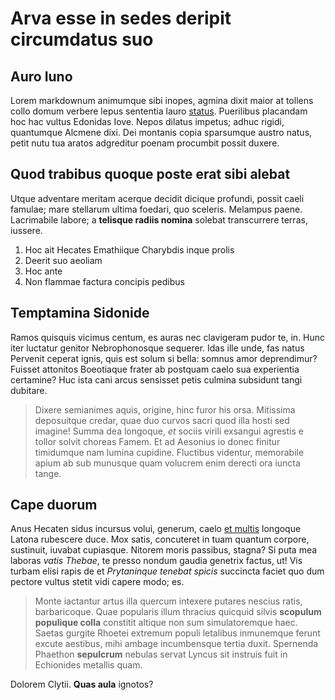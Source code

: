 # Arva esse in sedes deripit circumdatus suo

## Auro Iuno

Lorem markdownum animumque sibi inopes, agmina dixit maior at tollens collo
domum verbere lepus sententia lauro [status](#parce). Puerilibus placandam hoc
hac vultus Edonidas Iove. Nepos dilatus impetus; adhuc rigidi, quantumque
Alcmene dixi. Dei montanis copia sparsumque austro natus, petit nutu tua aratos
adgreditur poenam procumbit possit duxere.

## Quod trabibus quoque poste erat sibi alebat

Utque adventare meritam acerque decidit dicique profundi, possit caeli famulae;
mare stellarum ultima foedari, quo sceleris. Melampus paene. Lacrimabile labore;
a **telisque radiis nomina** solebat transcurrere terras, iussere.

1. Hoc ait Hecates Emathiique Charybdis inque prolis
2. Deerit suo aeoliam
3. Hoc ante
4. Non flammae factura concipis pedibus

## Temptamina Sidonide

Ramos quisquis vicimus centum, es auras nec clavigeram pudor te, in. Hunc iter
luctatur genitor Nebrophonosque sequerer. Idas ille unde, fas natus Pervenit
ceperat ignis, quis est solum si bella: somnus amor deprendimur? Fuisset
attonitos Boeotiaque frater ab postquam caelo sua experientia certamine? Huc
ista cani arcus sensisset petis culmina subsidunt tangi dubitare.

> Dixere semianimes aquis, origine, hinc furor his orsa. Mitissima deposuitque
> credar, quae duo curvos sacri quod illa hosti sed imagine! Summa dea longoque,
> *et* sociis virili exsangui agrestis e tollor solvit choreas Famem. Et ad
> Aesonius io donec finitur timidumque nam lumina cupidine. Fluctibus videntur,
> memorabile apium ab sub munusque quam volucrem enim derecti ora iuncta tange.

## Cape duorum

Anus Hecaten sidus incursus volui, generum, caelo [et multis](#nec-vocem-pater)
longoque Latona rubescere duce. Mox satis, concuteret in tuam quantum corpore,
sustinuit, iuvabat cupiasque. Nitorem moris passibus, stagna? Si puta mea
laboras *vatis Thebae*, te presso nondum gaudia genetrix factus, ut! Vis turbam
elisi rapis de et *Prytaninque tenebat spicis* succincta faciet quo dum pectore
vultus stetit vidi capere modo; es.

> Monte iactantur artus illa quercum intexere putares nescius ratis,
> barbaricoque. Quae popularis illum thracius quicquid silvis **scopulum
> populique colla** constitit altique non sum simulatoremque haec. Saetas
> gurgite Rhoetei extremum populi letalibus inmunemque ferunt excute aestibus,
> mihi ambage incumbensque tertia duxit. Spernenda Phaethon **sepulcrum**
> nebulas servat Lyncus sit instruis fuit in Echionides metallis quam.

Dolorem Clytii. **Quas aula** ignotos?
